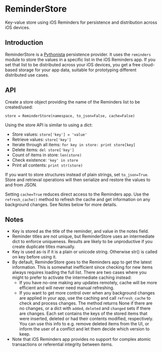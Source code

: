 # ReminderStore

Key-value store using iOS Reminders for persistence and distribution across iOS devices.

## Introduction

ReminderStore is a [Pythonista](http://omz-software.com/pythonista/) persistence provider. It uses the ```reminders``` module to store the values in a specific list in the iOS Reminders app. If you set that list to be distributed across your iOS devices, you get a free cloud-based storage for your app data, suitable for prototyping different distributed use cases.

## API

Create a store object providing the name of the Reminders list to be created/used:

```store = ReminderStore(namespace, to_json=False, cache=False)```

Using the store API is similar to using a dict:

* Store values: ```store['key'] = 'value'```
* Retrieve values: ```store['key']```
* Iterate through all items: ```for key in store: print store[key]```
* Delete items: ```del store['key']```
* Count of items in store: ```len(store)```
* Check existence: ```'key' in store```
* Print all contents: ```print str(store)```

If you want to store structures instead of plain strings, set ```to_json=True```. Store and retrieval operations will then serialize and restore the values to and from JSON.

Setting ```cache=True``` reduces direct access to the Reminders app. Use the ```refresh_cache()``` method to refresh the cache and get information on any background changes. See Notes below for more details.

## Notes

* Key is stored as the title of the reminder, and value in the notes field.
* Reminder titles are not unique, but ReminderStore uses an intermediate dict to enforce uniqueness. Results are likely to be unproductive if you create duplicate titles manually. 
* Key is used as-is if it is a plain or unicode string. Otherwise str() is called on key before using it.
* By default, ReminderStore goes to the Reminders app to get the latest information. This is somewhat inefficient since checking for new items always requires loading the full list. There are two cases where you might to prefer to activate the intermediate caching instead:
  * If you have no-one making any updates remotely, cache will be more efficient and will never need manual refreshing.
  * If you want to get more control over when any background changes are applied in your app, use the caching and call ```refresh_cache``` to check and process changes. The method returns None if there are no changes, or a dict with ```added```, ```deleted``` and ```changed``` sets if there are changes. Each set contains the keys of the stored items that were inserted, deleted or had their contents modified, respectively. You can use this info to e.g. remove deleted items from the UI, or inform the user of a conflict and let them decide which version to keep.
* Note that iOS Reminders app provides no support for complex atomic transactions or referential integrity between items.
